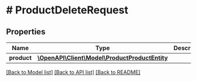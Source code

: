 # # ProductDeleteRequest


## Properties 


Name | Type | Description | Notes
------------ | ------------- | ------------- | -------------
**product**| [**\OpenAPI\Client\Model\ProductProductEntity**](ProductProductEntity.md) |   | [optional]


[[Back to Model list]](../../README.md#models) [[Back to API list]](../../README.md#endpoints) [[Back to README]](../../README.md)

